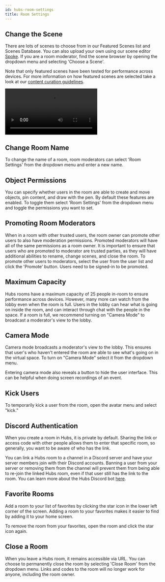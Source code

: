 ```yaml
---
id: hubs-room-settings
title: Room Settings
---
```


## Change the Scene

There are lots of scenes to choose from in our Featured Scenes list and Scenes Database. You can also upload your own using our scene editor [Spoke](./intro-spoke). If you are a room moderator, find the scene browser by opening the dropdown menu and selecting 'Choose a Scene'. 

Note that only featured scenes have been tested for performance across devices. For more information on how featured scenes are selected take a look at our [content curation guidelines](./creators-content-guidelines.md). 

<video controls>
  <source src="img/change-the-scene.mp4" type="video/mp4">
  <img src="img/intro-hubs-scene-browser-min.jpeg" alt="Screenshot of the Scene Browser">
  Your browser does not support HTML5 video.
</video>

## Change Room Name

To change the name of a room, room moderators can select 'Room Settings' from the dropdown menu and enter a new name.



## Object Permissions

You can specify whether users in the room are able to create and move objects, pin content, and draw with the pen. By default these features are enabled. To toggle them select 'Room Settings' from the dropdown menu and toggle the permissions you want to set. 

## Promoting Room Moderators

When in a room with other trusted users, the room owner can promote other users to also have moderation permissions. Promoted moderators will have all of the same permissions as a room owner. It is important to ensure that users who are promoted to moderator are trusted parties, as they will have additional abilities to rename, change scenes, and close the room. To promote other users to moderators, select the user from the user list and click the 'Promote' button. Users need to be signed-in to be promoted.

## Maximum Capacity

Hubs rooms have a maximum capacity of 25 people in-room to ensure performance across devices. However, many more can watch from the lobby even when the room is full. Users in the lobby can hear what is going on inside the room, and can interact through chat with the people in the space. If a room is full, we recommend turning on "Camera Mode" to broadcast a moderator's view to the lobby. 

## Camera Mode

Camera mode broadcasts a moderator's view to the lobby. This ensures that user's who haven't entered the room are able to see what's going on in the virtual space. To turn on "Camera Mode" select it from the dropdown menu.

Entering camera mode also reveals a button to hide the user interface. This can be helpful when doing screen recordings of an event. 

## Kick Users

To temporarily kick a user from the room, open the avatar menu and select "kick." 

## Discord Authentication 

When you create a room in Hubs, it is private by default. Sharing the link or access code with other people allows them to enter that specific room, so generally, you want to be aware of who has the link.  

You can link a Hubs room to a channel in a Discord server and have your server members join with their Discord accounts. Banning a user from your server or removing them from the channel will prevent them from being able to re-join the linked Hubs room, even if that user still has the link to the room. You can learn more about the Hubs Discord bot [here](./hubs-discord-bot). 

## Favorite Rooms

Add a room to your list of favorites by clicking the star icon in the lower left corner of the screen. Adding a room to your favorites makes it easier to find by adding it to your home screen.

To remove the room from your favorites, open the room and click the star icon again. 

## Close a Room

When you leave a Hubs room, it remains accessible via URL. You can choose to permanently close the room by selecting 'Close Room' from the dropdown menu. Links and codes to the room will no longer work for anyone, including the room owner. 
